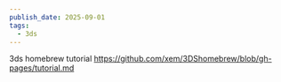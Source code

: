 ```yaml
---
publish_date: 2025-09-01
tags:
  - 3ds
---
```


  3ds homebrew tutorial 
  https://github.com/xem/3DShomebrew/blob/gh-pages/tutorial.md
  
